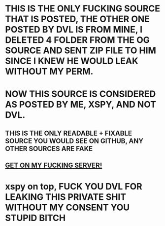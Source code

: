 # THIS IS THE ONLY FUCKING SOURCE THAT IS POSTED, THE OTHER ONE POSTED BY DVL IS FROM MINE, I DELETED 4 FOLDER FROM THE OG SOURCE AND SENT ZIP FILE TO HIM SINCE I KNEW HE WOULD LEAK WITHOUT MY PERM.
# NOW THIS SOURCE IS CONSIDERED AS POSTED BY ME, XSPY, AND NOT DVL.

## THIS IS THE ONLY READABLE + FIXABLE SOURCE YOU WOULD SEE ON GITHUB, ANY OTHER SOURCES ARE __FAKE__

## [GET ON MY FUCKING SERVER!](https://discord.gg/zeh9FacNBy)

# xspy on top, FUCK YOU DVL FOR LEAKING THIS PRIVATE SHIT WITHOUT MY CONSENT YOU STUPID BITCH
